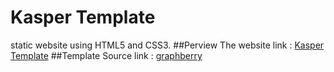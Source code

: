 # Kasper Template
static website using HTML5 and CSS3.
##Perview The website
link : [Kasper Template](https://mahirrochdi.github.io/KasperTemplateHtmlCSS/)
##Template Source 
link : [graphberry](https://www.graphberry.com/item/kasper-one-page-psd-template)

